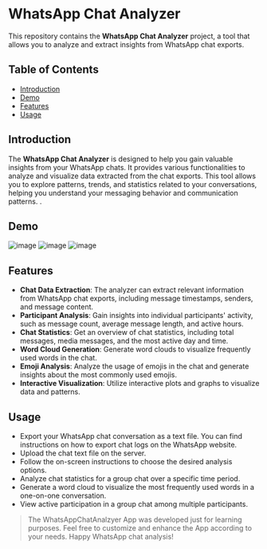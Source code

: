 # WhatsApp Chat Analyzer

This repository contains the **WhatsApp Chat Analyzer** project, a tool that allows you to analyze and extract insights from WhatsApp chat exports. 

## Table of Contents

- [Introduction](#introduction)
- [Demo](#demo)
- [Features](#features)
- [Usage](#usage)

## Introduction

The **WhatsApp Chat Analyzer** is designed to help you gain valuable insights from your WhatsApp chats. It provides various functionalities to analyze and visualize data extracted from the chat exports. This tool allows you to explore patterns, trends, and statistics related to your conversations, helping you understand your messaging behavior and communication patterns.
. 
## Demo
![image](https://github.com/Shuvambhagat/WhatsApp-Chat-Analzyer/assets/106560467/52404448-a2a5-43b4-bd6b-eec209fb1261)
![image](https://github.com/Shuvambhagat/WhatsApp-Chat-Analzyer/assets/106560467/c99fad69-9835-428a-9ca6-52a7c8a9530d)
![image](https://github.com/Shuvambhagat/WhatsApp-Chat-Analzyer/assets/106560467/1fd8c530-0e0b-4436-84cb-feb7907ad683)




## Features

- **Chat Data Extraction**: The analyzer can extract relevant information from WhatsApp chat exports, including message timestamps, senders, and message content.
- **Participant Analysis**: Gain insights into individual participants' activity, such as message count, average message length, and active hours.
- **Chat Statistics**: Get an overview of chat statistics, including total messages, media messages, and the most active day and time.
- **Word Cloud Generation**: Generate word clouds to visualize frequently used words in the chat.
- **Emoji Analysis**: Analyze the usage of emojis in the chat and generate insights about the most commonly used emojis.
- **Interactive Visualization**: Utilize interactive plots and graphs to visualize data and patterns.



## Usage
- Export your WhatsApp chat conversation as a text file. You can find instructions on how to export chat logs on the WhatsApp website.
- Upload the chat text file on the server.
- Follow the on-screen instructions to choose the desired analysis options.
- Analyze chat statistics for a group chat over a specific time period.
- Generate a word cloud to visualize the most frequently used words in a one-on-one conversation.
- View active participation in a group chat among multiple participants.

> The WhatsAppChatAnalzyer App was developed just for learning purposes.
> Feel free to customize and enhance the App according to your needs. Happy WhatsApp chat analysis!
